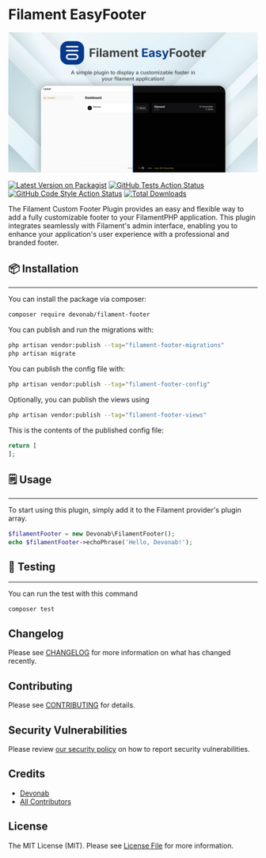 #  Filament EasyFooter


![Auth UI Enhancer Examples](./art/cover.webp)


[![Latest Version on Packagist](https://img.shields.io/packagist/v/devonab/filament-easy-footer.svg?style=flat-square)](https://packagist.org/packages/devonab/filament-easy-footer)
[![GitHub Tests Action Status](https://img.shields.io/github/actions/workflow/status/devonab/filament-easy-footer/run-tests.yml?branch=main&label=tests&style=flat-square)](https://github.com/devonab/filament-easy-footer/actions?query=workflow%3Arun-tests+branch%3Amain)
[![GitHub Code Style Action Status](https://img.shields.io/github/actions/workflow/status/:vendor_slug/:package_slug/fix-php-code-style-issues.yml?branch=main&label=code%20style&style=flat-square)](https://github.com/:vendor_slug/:package_slug/actions?query=workflow%3A"Fix+PHP+code+styling"+branch%3Amain)
[![Total Downloads](https://img.shields.io/packagist/dt/devonab/filament-easy-footer.svg?style=flat-square)](https://packagist.org/packages/devonab/filament-easy-footer)



The Filament Custom Footer Plugin provides an easy and flexible way to add a fully customizable footer to your FilamentPHP application. This plugin integrates seamlessly with Filament's admin interface, enabling you to enhance your application's user experience with a professional and branded footer.
## 📦 Installation

---

You can install the package via composer:

```bash
composer require devonab/filament-footer
```

You can publish and run the migrations with:

```bash
php artisan vendor:publish --tag="filament-footer-migrations"
php artisan migrate
```

You can publish the config file with:

```bash
php artisan vendor:publish --tag="filament-footer-config"
```

Optionally, you can publish the views using

```bash
php artisan vendor:publish --tag="filament-footer-views"
```

This is the contents of the published config file:

```php
return [
];
```

## 🗒️ Usage

---

To start using this plugin, simply add it to the Filament provider's plugin array.

```php
$filamentFooter = new Devonab\FilamentFooter();
echo $filamentFooter->echoPhrase('Hello, Devonab!');
```

## 🧪 Testing

---

You can run the test with this command

```bash
composer test
```

## Changelog

Please see [CHANGELOG](CHANGELOG.md) for more information on what has changed recently.

## Contributing

Please see [CONTRIBUTING](.github/CONTRIBUTING.md) for details.

## Security Vulnerabilities

Please review [our security policy](../../security/policy) on how to report security vulnerabilities.

## Credits

- [ Devonab](https://github.com/Devonab)
- [All Contributors](../../contributors)

## License

The MIT License (MIT). Please see [License File](LICENSE.md) for more information.
